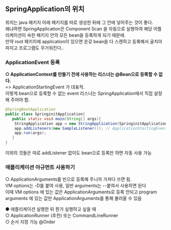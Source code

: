 ## SpringApplication의 위치 
위치는 java 패키지 아래 패키지를 따로 생성한 뒤에 그 안에 넣어주는 것이 좋다.            
왜냐하면 SpringApplication은 Component Scan 을 자동으로 실행하여 해당 어플리케이션이 속한 패키지 안의 모든 bean을 등록하게 되기 때문에.         
만약 root 패키지에 application이 있으면 온갖 bean을 다 스캔하고 등록해서 골치아파지고 프로그램도 무거워진다..        


### ApplicationEvent 등록
**○ ApplicationContext를 만들기 전에 사용하는 리스너는 @Bean으로 등록할 수 없다.**        
=> ApplicationStartingEvent 가 대표적.       
이렇게 bean으로 등록할 수 없는 event 리스너는 SpringApplication에서 직접 설정해 주어야 함.          
```java
@SpringBootApplication
public class SpringinitApplication{
   public static void main(String[] args){
    StringApplication app = new StringApplication(SpringinitApplication.class);
    app.addListeners(new SampleListener()); // ApplicationStartingEvent 리스너 직접 주입하기(bean 설정 안됨)
    app.run(args);
   }
}
```
이외의 것들은 따로 addListener 없이도 bean으로 등록만 하면 자동 사용 가능          

### 애플리케이션 아규먼트 사용하기
○ ApplicationArguments를 빈으로 등록해 주니까 가져다 쓰면 됨.           
VM options는 -D를 붙여 사용, 일반 arguments는 --붙여서 사용하면 된다           
이때 VM options 에 있는 값은 ApplicationArguments로 등록 안되고 program arguments 에 있는 값만 ApplicationArguments를 통해 불러올 수 있음           

● 애플리케이션 실행한 뒤 뭔가 실행하고 싶을 때            
○ ApplicationRunner (추천) 또는 CommandLineRunner                     
○ 순서 지정 가능 @Order             

